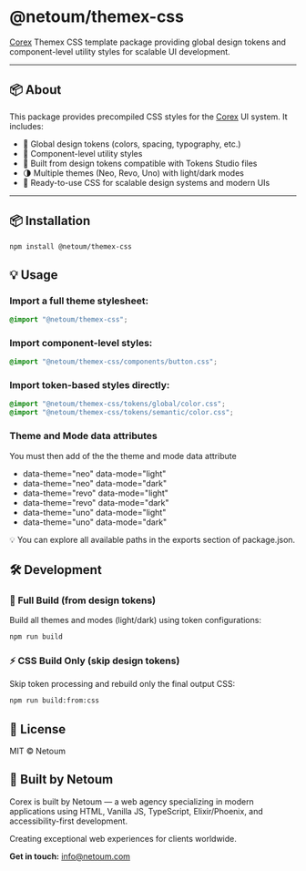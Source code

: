 # @netoum/themex-css

[Corex](https://www.npmjs.com/package/@netoum/corex) Themex CSS template package providing global design tokens and component-level utility styles for scalable UI development.

---

## 📦 About

This package provides precompiled CSS styles for the [Corex](https://netoum.com/corex) UI system. It includes:

- 🎨 Global design tokens (colors, spacing, typography, etc.)
- 🧩 Component-level utility styles
- 🔧 Built from design tokens compatible with Tokens Studio files 
- 🌗 Multiple themes (Neo, Revo, Uno) with light/dark modes
- 🚀 Ready-to-use CSS for scalable design systems and modern UIs
---

## 📦 Installation

```bash
npm install @netoum/themex-css
```

## 💡 Usage

### Import a full theme stylesheet:

```css
@import "@netoum/themex-css";
```

### Import component-level styles:

```css
@import "@netoum/themex-css/components/button.css";
```

### Import token-based styles directly:

```css
@import "@netoum/themex-css/tokens/global/color.css";
@import "@netoum/themex-css/tokens/semantic/color.css";
```

### Theme and Mode data attributes
You must then add of the the theme and mode data attribute

- data-theme="neo" data-mode="light"
- data-theme="neo" data-mode="dark"
- data-theme="revo" data-mode="light"
- data-theme="revo" data-mode="dark"
- data-theme="uno" data-mode="light"
- data-theme="uno" data-mode="dark"


💡 You can explore all available paths in the exports section of package.json.

## 🛠️ Development

### 🔧 Full Build (from design tokens)

Build all themes and modes (light/dark) using token configurations:

```bash
npm run build
```

### ⚡ CSS Build Only (skip design tokens)

Skip token processing and rebuild only the final output CSS:

```bash
npm run build:from:css
```

## 📜 License

MIT © Netoum

## 🤝 Built by Netoum

Corex is built by Netoum — a web agency specializing in modern applications using HTML, Vanilla JS, TypeScript, Elixir/Phoenix, and accessibility-first development.

Creating exceptional web experiences for clients worldwide.

**Get in touch:** info@netoum.com